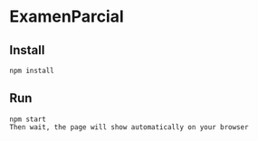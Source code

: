 # ExamenParcial

## Install 
 `npm install`

 ## Run
 ```
 npm start
 Then wait, the page will show automatically on your browser
 ```
